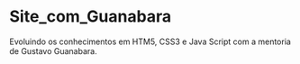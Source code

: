 # Site_com_Guanabara
Evoluindo os conhecimentos em HTM5, CSS3 e Java Script com a mentoria de Gustavo Guanabara.

